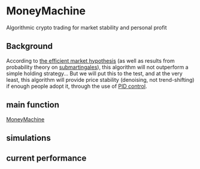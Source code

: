 # MoneyMachine
Algorithmic crypto trading for market stability and personal profit

## Background
According to [the efficient market hypothesis](https://en.wikipedia.org/wiki/Efficient-market_hypothesis) (as well as results from probability theory on [submartingales](https://en.m.wikipedia.org/wiki/Martingale_(probability_theory))), this algorithm will not outperform a simple holding strategy... But we will put this to the test, and at the very least, this algorithm will provide price stability (denoising, not trend-shifting) if enough people adopt it, through the use of [PID control](https://en.wikipedia.org/wiki/PID_controller).

## main function
[MoneyMachine](main/)

## simulations

## current performance
